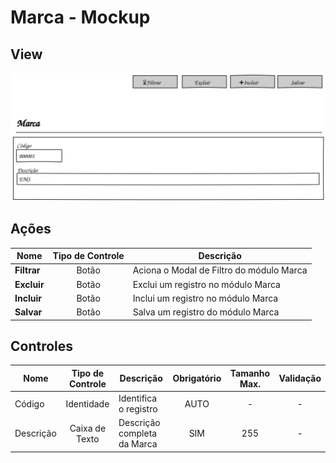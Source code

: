 # Marca - Mockup

## View
![](Pencil/svg/marca.svg)

## Ações
|Nome|Tipo de Controle|Descrição|
|---|:---:|---|
|**Filtrar**|Botão|Aciona o Modal de Filtro do módulo Marca|
|**Excluir**|Botão|Exclui um registro no módulo Marca|
|**Incluir**|Botão|Inclui um registro no módulo Marca|
|**Salvar**|Botão|Salva um registro do módulo Marca|

## Controles
|Nome|Tipo de Controle|Descrição|Obrigatório|Tamanho Max.|Validação|
|---|:---:|---|:---:|:---:|:---:|
|Código|Identidade|Identifica o registro|AUTO|-|-|
|Descrição|Caixa de Texto|Descrição completa da Marca|SIM|255|-|